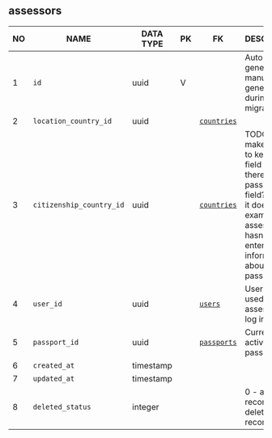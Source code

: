 assessors
----------------------------


NO | NAME | DATA TYPE | PK | FK | DESCRIPTION  | COMMENTS          
---|------|-----------|----|----|--------------|----------
1|`id` | uuid | V |  | Auto-generated or manually generated during migration
2|`location_country_id` | uuid |  | [`countries`](countries.md) | 
3|`citizenship_country_id` | uuid |  | [`countries`](countries.md) | TODO: does it make sense to keep this field when there is passport_id field? Maybe it does  if, for example, the assessor hasn't entered information about his passport yet.
4|`user_id` | uuid |  | [`users`](users.md) | User account used by this assessor to log in.
5|`passport_id` | uuid |  | [`passports`](passports.md) | Currently active passport
6|`created_at` | timestamp |  |  | 
7|`updated_at` | timestamp |  |  | 
8|`deleted_status` | integer |  |  | 0 - active record, 1 - deleted record.
